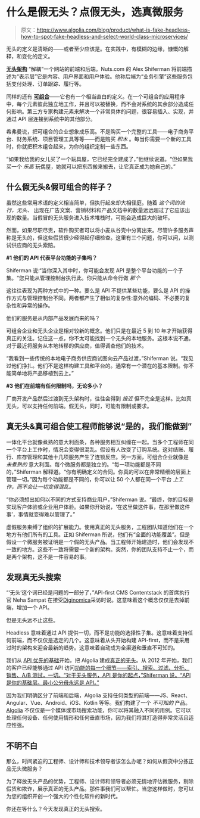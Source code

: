 # 什么是假无头？点假无头，选真微服务

> 原文：<https://www.algolia.com/blog/product/what-is-fake-headless-how-to-spot-fake-headless-and-select-world-class-microservices/>

无头的定义是清晰的——或者至少应该是。在实践中，有模糊的边缘，慷慨的解释，和变化的定义。

[**无头架构**](https://www.algolia.com/blog/product/what-is-headless-commerce/) “解耦”一个网站的前端和后端。Nuts.com 的 Alex Shiferman 将前端描述为“表示层”它是内容、用户界面和用户体验。他称后端为“业务引擎”这些服务包括支付处理、订单跟踪、履行等。

同样的还有 [**可组合**](https://www.algolia.com/blog/ecommerce/composable-commerce-how-to-select-best-of-breed-components-to-meet-your-business-needs/)——它也有一个相当直白的定义。在一个可组合的应用程序中，每个元素彼此独立地工作，并且可以被替换，而不会对系统的其余部分造成任何影响。第三方专家构建元素来解决一个非常具体的问题，很容易插入、实现，并通过 API 层连接到系统中的其他部分。

希弗曼说，把可组合的企业想象成乐高。不是购买一个完整的工具——电子商务平台、财务系统、项目管理工具等等——而是购买 *积木* 。每当你需要一个新的工具时，你就把积木组合起来，为你的组织定制一些东西。

“如果我给我的女儿买了一个玩具屋，它已经完全建成了，”他继续说道。“但如果我买一个 *乐高* 玩偶屋，她就可以把东西搬来搬去，让它真正成为她自己的。”

## [](#what-fake-headless-fake-composable-look-like)什么假无头&假可组合的样子？

虽然这些常用术语的定义相当简单，但执行起来却大相径庭。随着 *这个词的流行，无头、* 出现在广告文案、营销材料和产品文档中的数量远远超过了它应该出现的数量。当假冒的无头服务进入技术堆栈时，可能会造成巨大的破坏。

然而，如果尽职尽责，软件购买者可以将小麦从谷壳中分离出来。尽管许多服务声称是无头的，但这些假货很少经得起仔细检查。这里有三个问题，你可以问，以测试供应商的无头索赔。

**#1 他们的 API 代表平台功能的子集吗？**

Shiferman 说:“当你深入其中时，你可能会发现 API 是整个平台功能的一个子集。“您只能从管理控制台执行此。你只能从命令行做 *那个*

这往往表现为两种方式中的一种。要么是 API 不提供某些功能，要么是 API 的操作方式与管理控制台不同。两者都产生了相似的复杂性:意外的编码、不必要的复杂性和异常的操作。

他们的服务是从内部产品发展而来的吗？

可组合企业和无头企业是相对较新的概念。他们只是在最近 5 到 10 年才开始获得真正的关注。记住这一点，你不太可能找到一个无头的本地服务。这根本说不通。对于最近将服务从本地转移的供应商，值得调查他们的技术。

“我看到一些传统的本地电子商务供应商试图向云产品过渡，”Shiferman 说。“我见过他们挣扎。他们不是这样构建工具和平台的。通常有一个潜在的基本限制。你不能简单地将产品移植到云上。”

**#3 他们在前端有任何限制吗，无论多小？**

厂商开发产品然后过渡到无头架构时，往往会得到 *接近* 但不完全是这样。比如真无头，可以支持任何前端。假无头，同时，可能有限制或要求。

## [](#true-headless-true-composable-enable-engineers-to-say-%e2%80%9cyes-we-can-do-that%e2%80%9d)真无头&真可组合使工程师能够说“是的，我们能做到”

一体化平台就像煮熟的意大利面条，各种服务相互纠缠在一起。当多个工程师在同一个平台上工作时，情况会变得很混乱。假设有人改变了订购系统。这对结账、履行、库存管理和其他十几项服务产生了连锁反应。另一方面，可组合企业就像是 *未煮熟的* 意大利面。每个微服务都是独立的。“每一项功能都是不同的，”Shiferman 解释道。“你有明确定义的合同。你真的可以在非常精细的层面上管理一切。”因为每个功能都是不同的，你可以让 50 个人都在同一个平台 *上工作，而不会让一切变得混乱。*

“你必须想出如何以不同的方式支持商业用户，”Shiferman 说。“最终，你的目标是实现客户体验或企业用户体验。如果你开始说，‘在这里做这件事，在那里做这件事’，事情就变得难以管理了。”

虚假服务束缚了组织的扩展能力。使用真正的无头服务，工程团队知道他们在一个地方有他们所有的工具。正如 Shiferman 所说，他们有“全面的功能覆盖”。但是假设一个微服务被证明是一个假的无头产品。当工程师开始建造时，他们会发现不一致的地方。这些不一致将需要一个新的架构。突然，你的团队支持不止一个，而是两个架构，这不是一件容易的事。

## [](#discover-true-headless-search)发现真无头搜索

“‘无头’这个词已经是问题的一部分了，”API-first CMS Contentstack 的首席执行官 Neha Sampat 在接受[Diginomica](https://diginomica.com/how-tell-true-headless-cms-fake-advice-contentstack)采访时说。这意味着这个概念仅仅是去掉前端，增加一个 API。

但是无头远不止这些。

Headless 意味着通过 API 提供一切，而不是功能的选择性子集。这意味着支持任何前端，而不仅仅是选定的几个。这意味着从头开始构建 API-first，而不是采用过时的架构来迎合最新的趋势。这意味着自动成为全渠道和垂直不可知的。

我们从 [API 优先的基础](https://machalliance.org/)开始，把 Algolia 建成[真正的无头](https://www.algolia.com/blog/ecommerce/announcing-algolia-headless-commerce-integration-for-salesforce-commerce-cloud/)。从 2012 年开始，我们的客户已经能够通过 API 访问[功能的每一个细节——索引、搜索、过滤、分析、销售、A/B 测试，一切。“对于无头服务，API 是你的起点，”Shiferman 说。“API 是你的基础层。最小公分母永远是 API。”](https://www.algolia.com/doc/guides/getting-started/how-algolia-works/in-depth/ecosystem/)

因为我们明确区分了前端和后端，Algolia 支持任何类型的前端——JS、React、Angular、Vue、Android、iOS、Kotlin 等等。我们构建了一个 *不可知的* 产品。 [Algolia](https://www.algolia.com/) 不仅仅是一个媒体或市场搜索功能，你可以将其融入不同的用例。它可以处理任何设备、任何使用情形和任何垂直市场，因为我们将其打造得非常灵活且适应性强。

## [](#going-headless)不明不白

那么，时间紧迫的工程师、设计师和技术领导者该怎么办呢？如何从假货中分拣正品无头微服务？

为了释放无头产品的优势，工程师、设计师和领导者必须无情地评估微服务，剔除假货和欺诈，展示真正的无头产品。那件事我们可以帮忙。当您这样做时，您可以为您的组织开创一个强大的个性化软件的新时代。

你还在等什么？今天发现真正的无头搜索。